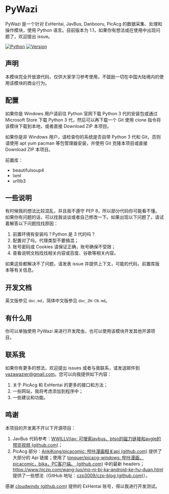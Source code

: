 # PyWazi
PyWazi 是一个针对 ExHentai, JavBus, Danbooru, PicAcg 的数据采集、处理和操作模块，使用 Python 语言。目前版本为 1.1，如果你有想法或在使用中出现问题了，欢迎提出 issue。

[![Python](https://shields.io/badge/Python-3-green?style=flat-square)](https://www.python.org/) [![Version](https://shields.io/badge/Version-1.1-yellow?style=flat-square)](https://github.com/Yazawazi/pywazi)

## 声明
本模块完全开放源代码，仅供大家学习参考使用，不鼓励一切在中国大陆境内的使用该模块的商业行为。

## 配置
如果你是 Windows 用户请前往 Python 官网下载 Python 3 代的安装包或通过 Microsoft Store 下载 Python 3 代，然后可以再下载一个 Git 使用 clone 指令将该模块下载到本地，或者直接 Download ZIP 本项目。

如果你是非 Windows 用户，请检查你的系统是否自带 Python 3 代和 Git，否则请使用 apt yum pacman 等包管理器安装，并使用 Git 克隆本项目或直接 Download ZIP 本项目。

前置库：
- beautifulsoup4
- lxml
- urllib3

## 一些说明
有时候我的想法比较混乱，并且我不遵守 PEP 8，所以部分代码你可能看不懂。如果你有问题的话，可以找我谈谈或者自己修改一下。如果出现以下问题了，请试着解答以下问题找找原因：

1. 前置环境有安装吗？Python 是 3 代的吗？
2. 配置对了吗，代理类型不要搞混；
3. 账号密码或 Cookies 请保证正确，账号确保不受限；
4. 查看说明文档找找相关内容或百度、谷歌等相关内容。

如果这些都解决不了问题，请发表 issue 并提供上下文，可能的代码，前置库版本等有关信息。

## 开发文档
英文版参见 `doc.md`，简体中文版参见 `doc_ZH-CN.md`。

## 有什么用
你可以单独使用 PyWazi 来进行开发爬虫，也可以使用该模块开发其他开源项目。

## 联系我
如果你有更多的想法，欢迎提出 issues 或者与我联系，请发送邮件到 yazawazier@gmail.com。您可以向我提供如下内容：

1. 关于 PicAcg 和 ExHentai 的更多的接口和方法；
2. 一些网站，我将考虑添加到程序中；
3. 一些建议和功能。

## 鸣谢
本项目的开发离不开以下开源项目：

1. JavBus 代码参考：[WWILLV/iav: 可搜索javbus、btso的磁力链接和avgle的预览视频 (github.com)](https://github.com/WWILLV/iav)；
2. PicAcg 部分：[AnkiKong/picacomic: 哔咔漫画相关api (github.com)](https://github.com/AnkiKong/picacomic) 提供了大部分的 Api 链接；使用了 [tonquer/picacg-windows: 哔咔漫画，picacomic，bika，PC客户端。 (github.com)](https://github.com/tonquer/picacg-windows)  中的最新 headers；https://www.hiczp.com/wang-luo/mo-ni-bi-ka-android-ke-hu-duan.html 提供了一些想法（GitHub 地址：[czp3009/czp-blog (github.com)](https://github.com/czp3009/czp-blog)）。

感谢 [cloudwindy (github.com)](https://github.com/cloudwindy) 提供的 ExHentai 账号，得以我进行开发测试。

